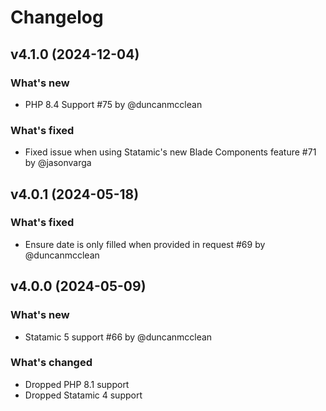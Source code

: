 # Changelog

## v4.1.0 (2024-12-04)

### What's new
* PHP 8.4 Support #75 by @duncanmcclean

### What's fixed
* Fixed issue when using Statamic's new Blade Components feature #71 by @jasonvarga



## v4.0.1 (2024-05-18)

### What's fixed
* Ensure date is only filled when provided in request #69 by @duncanmcclean



## v4.0.0 (2024-05-09)

### What's new

* Statamic 5 support #66 by @duncanmcclean

### What's changed

* Dropped PHP 8.1 support
* Dropped Statamic 4 support
